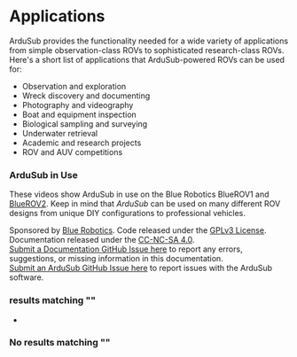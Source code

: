 # Applications

ArduSub provides the functionality needed for a wide variety of applications from simple observation-class ROVs to sophisticated research-class ROVs. Here's a short list of applications that ArduSub-powered ROVs can be used for:

* Observation and exploration
* Wreck discovery and documenting
* Photography and videography
* Boat and equipment inspection
* Biological sampling and surveying
* Underwater retrieval
* Academic and research projects
* ROV and AUV competitions

### ArduSub in Use <a href="#ardusub-in-use" id="ardusub-in-use"></a>

These videos show ArduSub in use on the Blue Robotics BlueROV1 and [BlueROV2](https://bluerobotics.com/store/rov/bluerov2/). Keep in mind that _ArduSub_ can be used on many different ROV designs from unique DIY configurations to professional vehicles.

&#x20;

&#x20;

Sponsored by [Blue Robotics](http://www.bluerobotics.com/). Code released under the [GPLv3 License](https://github.com/bluerobotics/ardusub/blob/master/COPYING.txt). Documentation released under the [CC-NC-SA 4.0](https://creativecommons.org/licenses/by-nc-sa/4.0/).\
[Submit a Documentation GitHub Issue here](https://github.com/bluerobotics/ardusub-gitbook/issues/) to report any errors, suggestions, or missing information in this documentation.\
[Submit an ArduSub GitHub Issue here](https://github.com/bluerobotics/ardusub/issues/) to report issues with the ArduSub software.

### results matching ""

*

### No results matching ""
